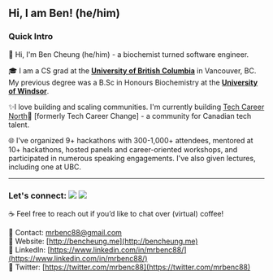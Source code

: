 ## Hi, I am Ben! (he/him) 
### Quick Intro
👋 Hi, I'm Ben Cheung (he/him) - a biochemist turned software engineer.

🎓 I am a CS grad at the [**University of British Columbia**](https://ubc.ca) in Vancouver, BC. My previous degree was a B.Sc in Honours Biochemistry at the [**University of Windsor**](https://www.uwindsor.ca/).

✨I love building and scaling communities. I'm currently building [Tech Career North](https://www.techcareernorth.ca/)🍁 [formerly Tech Career Change] - a community for Canadian tech talent.

🌐 I've organized 9+ hackathons with 300-1,000+ attendees, mentored at 10+ hackathons, hosted panels and career-oriented workshops, and participated in numerous speaking engagements. I've also given lectures, including one at UBC.


----
### Let's connect:  [![](https://img.shields.io/badge/LinkedIn-informational?style=flat-square&logo=LinkedIn&logoColor=white&link=https://www.linkedin.com/in/mrbenc88/)](https://www.linkedin.com/in/mrbenc88/) [![](https://img.shields.io/badge/Twitter-blue?style=flat-square&logo=Twitter&logoColor=white&link=https://twitter.com/mrbenc88)](https://twitter.com/mrbenc88)

☕ Feel free to reach out if you’d like to chat over (virtual) coffee!<br/>


📌 Contact: [mrbenc88@gmail.com](mailto:mrbenc88@gmail.com) <br/>
📌 Website: [http://bencheung.me](http://bencheung.me)<br/>
📌 LinkedIn: [https://www.linkedin.com/in/mrbenc88/](https://www.linkedin.com/in/mrbenc88/)<br/>
📌 Twitter: [https://twitter.com/mrbenc88](https://twitter.com/mrbenc88)<br/>

<!-- 
<img src="https://i.imgur.com/RgKyTyy.png" />
[![MrBenC's github stats](https://github-readme-stats.vercel.app/api?username=mrbenc88&show_icons=true&include_all_commits=true&count_private=true&&hide=issues)](https://github.com/mrbenc88)
[![Top Langs](https://github-readme-stats.vercel.app/api/top-langs/?username=mrbenc88&layout=compact)](https://github.com/mrbenc88)
-->


